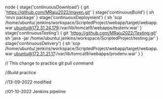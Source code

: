 node {
    stage('continuousDownload')
    {
        git 'https://github.com/MRaju2022/maven.git'
    }
    stage('continuousBuild')
    {
        sh 'mvn package'
    }
    stage('continuousDeployment')
    {
        sh 'scp /home/ubuntu/.jenkins/workspace/ScriptedProject/webapp/target/webapp.war ubuntu@172.31.24.179:/var/lib/tomcat9/webapps/testenv.war'
    }
    stage('continuousTesting')
    {
        git 'https://github.com/MRaju2022/Testing.git'
        sh 'java -jar /home/ubuntu/.jenkins/workspace/ScriptedProject/testing.jar'
    }
    stage('continuousDelivery')
    {
         sh 'scp /home/ubuntu/.jenkins/workspace/ScriptedProject/webapp/target/webapp.war ubuntu@172.31.21.17:/var/lib/tomcat9/webapps/prodenv.war'
    }
}


// This change to practice git pull command

//Build practice



//13-09-2022 modified


//01-10-2022 Jenkins pipeline



